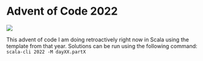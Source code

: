 # Advent of Code 2022

![](https://img.shields.io/badge/stars%20⭐-34-yellow)

This advent of code I am doing retroactively right now in Scala using the template from that year.
Solutions can be run using the following command: `scala-cli 2022 -M dayXX.partX`
